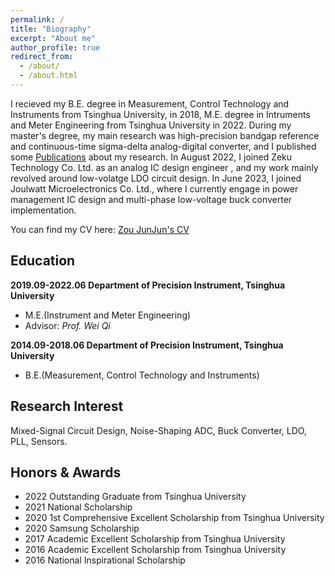 ```yaml
---
permalink: /
title: "Biography"
excerpt: "About me"
author_profile: true
redirect_from: 
  - /about/
  - /about.html
---
```


I recieved my B.E. degree in Measurement, Control Technology and Instruments from Tsinghua University, in 2018, M.E. degree in Intruments and Meter Engineering from Tsinghua University in 2022. During my master's degree, my main research was high-precision bandgap reference and continuous-time sigma-delta analog-digital converter, and I published some [Publications](https://zou-junjun.github.io/publications) about my research. In August 2022, I joined Zeku Technology Co. Ltd. as an analog IC design engineer , and my work mainly revolved around low-volatge LDO circuit design. In June 2023, I joined Joulwatt Microelectronics Co. Ltd., where I currently engage in power management IC design and multi-phase low-voltage buck converter implementation.

You can find my CV here: [Zou JunJun's CV](https://zou-junjun.github.io/zoujunjun_cv.pdf)



Education
------
**2019.09-2022.06    Department of Precision Instrument, Tsinghua University**
- M.E.(Instrument and Meter Engineering)
- Advisor: _Prof. Wei Qi_

**2014.09-2018.06    Department of Precision Instrument, Tsinghua University**
- B.E.(Measurement, Control Technology and Instruments)


Research Interest
------
Mixed-Signal Circuit Design, Noise-Shaping ADC, Buck Converter, LDO, PLL, Sensors.


Honors & Awards
------
- 2022 Outstanding Graduate from Tsinghua University
- 2021 National Scholarship
- 2020 1st Comprehensive Excellent Scholarship from Tsinghua University
- 2020 Samsung Scholarship
- 2017 Academic Excellent Scholarship from Tsinghua University
- 2016 Academic Excellent Scholarship from Tsinghua University
- 2016 National Inspirational Scholarship

